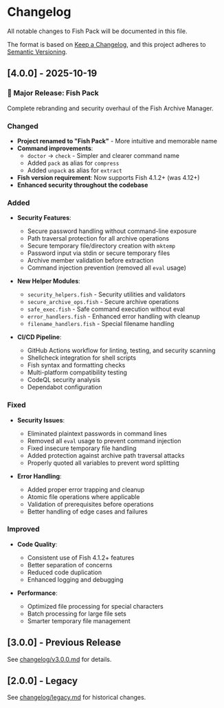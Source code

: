 # Changelog

All notable changes to Fish Pack will be documented in this file.

The format is based on [Keep a Changelog](https://keepachangelog.com/en/1.0.0/),
and this project adheres to [Semantic Versioning](https://semver.org/spec/v2.0.0.html).

## [4.0.0] - 2025-10-19

### 🎉 Major Release: Fish Pack

Complete rebranding and security overhaul of the Fish Archive Manager.

### Changed
- **Project renamed to "Fish Pack"** - More intuitive and memorable name
- **Command improvements**:
  - `doctor` → `check` - Simpler and clearer command name
  - Added `pack` as alias for `compress`
  - Added `unpack` as alias for `extract`
- **Fish version requirement**: Now supports Fish 4.1.2+ (was 4.12+)
- **Enhanced security throughout the codebase**

### Added
- **Security Features**:
  - Secure password handling without command-line exposure
  - Path traversal protection for all archive operations
  - Secure temporary file/directory creation with `mktemp`
  - Password input via stdin or secure temporary files
  - Archive member validation before extraction
  - Command injection prevention (removed all `eval` usage)
  
- **New Helper Modules**:
  - `security_helpers.fish` - Security utilities and validators
  - `secure_archive_ops.fish` - Secure archive operations
  - `safe_exec.fish` - Safe command execution without eval
  - `error_handlers.fish` - Enhanced error handling with cleanup
  - `filename_handlers.fish` - Special filename handling

- **CI/CD Pipeline**:
  - GitHub Actions workflow for linting, testing, and security scanning
  - Shellcheck integration for shell scripts
  - Fish syntax and formatting checks
  - Multi-platform compatibility testing
  - CodeQL security analysis
  - Dependabot configuration

### Fixed
- **Security Issues**:
  - Eliminated plaintext passwords in command lines
  - Removed all `eval` usage to prevent command injection
  - Fixed insecure temporary file handling
  - Added protection against archive path traversal attacks
  - Properly quoted all variables to prevent word splitting

- **Error Handling**:
  - Added proper error trapping and cleanup
  - Atomic file operations where applicable
  - Validation of prerequisites before operations
  - Better handling of edge cases and failures

### Improved
- **Code Quality**:
  - Consistent use of Fish 4.1.2+ features
  - Better separation of concerns
  - Reduced code duplication
  - Enhanced logging and debugging

- **Performance**:
  - Optimized file processing for special characters
  - Batch processing for large file sets
  - Smarter temporary file management

## [3.0.0] - Previous Release

See [changelog/v3.0.0.md](changelog/v3.0.0.md) for details.

## [2.0.0] - Legacy

See [changelog/legacy.md](changelog/legacy.md) for historical changes.